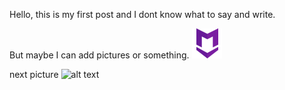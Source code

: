 Hello, this is my first post and I dont know what to say and write.

But maybe I can add pictures or something.
![alt text](https://github.com/adam-p/markdown-here/raw/master/src/common/images/icon48.png "Logo Title Text 1")


next picture
![alt text](http://hdwpro.com/wp-content/uploads/2017/01/3D-Cool-Image.jpg "TiTlE")
